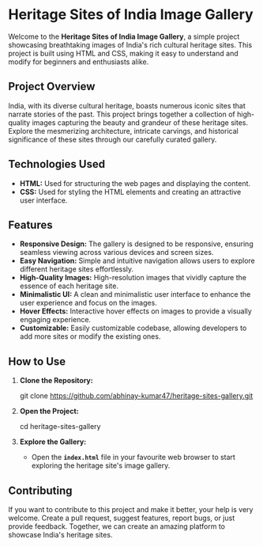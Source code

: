 # Heritage Sites of India Image Gallery

Welcome to the **Heritage Sites of India Image Gallery**, a simple project showcasing breathtaking images of India's rich cultural heritage sites. This project is built using HTML and CSS, making it easy to understand and modify for beginners and enthusiasts alike.

## **Project Overview**

India, with its diverse cultural heritage, boasts numerous iconic sites that narrate stories of the past. This project brings together a collection of high-quality images capturing the beauty and grandeur of these heritage sites. Explore the mesmerizing architecture, intricate carvings, and historical significance of these sites through our carefully curated gallery.

## **Technologies Used**

- **HTML:** Used for structuring the web pages and displaying the content.
- **CSS:** Used for styling the HTML elements and creating an attractive user interface.

## **Features**

- **Responsive Design:** The gallery is designed to be responsive, ensuring seamless viewing across various devices and screen sizes.
- **Easy Navigation:** Simple and intuitive navigation allows users to explore different heritage sites effortlessly.
- **High-Quality Images:** High-resolution images that vividly capture the essence of each heritage site.
- **Minimalistic UI:** A clean and minimalistic user interface to enhance the user experience and focus on the images.
- **Hover Effects:** Interactive hover effects on images to provide a visually engaging experience.
- **Customizable:** Easily customizable codebase, allowing developers to add more sites or modify the existing ones.

## **How to Use**

1. **Clone the Repository:**
    
    git clone https://github.com/abhinay-kumar47/heritage-sites-gallery.git
    
2. **Open the Project:**
    
    cd heritage-sites-gallery
    
    
3. **Explore the Gallery:**
    - Open the **`index.html`** file in your favourite web browser to start exploring the heritage site's image gallery.

## **Contributing**

If you want to contribute to this project and make it better, your help is very welcome. Create a pull request, suggest features, report bugs, or just provide feedback. Together, we can create an amazing platform to showcase India's heritage sites.